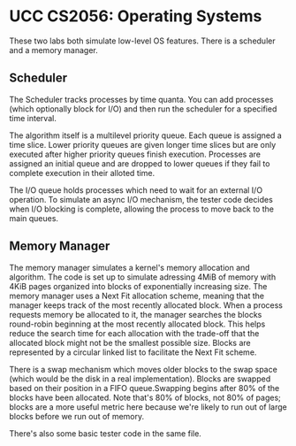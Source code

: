 # UCC CS2056: Operating Systems

These two labs both simulate low-level OS features. There is a scheduler and a memory manager.


## Scheduler
The Scheduler tracks processes by time quanta. You can add processes (which optionally block for I/O) and then run the scheduler for a specified time interval.

The algorithm itself is a multilevel priority queue. Each queue is assigned a time slice. Lower priority queues are given longer time slices but are only executed after higher priority queues finish execution. Processes are assigned an initial queue and are dropped to lower queues if they fail to complete execution in their alloted time. 

The I/O queue holds processes which need to wait for an external I/O operation. To simulate an async I/O mechanism, the tester code decides when I/O blocking is complete, allowing the process to move back to the main queues.

## Memory Manager

The memory manager simulates a kernel's memory allocation and algorithm. The code is set up to simulate adressing 4MiB of memory with 4KiB pages organized into blocks of exponentially increasing size. The memory manager uses a Next Fit allocation scheme, meaning that the manager keeps track of the most recently allocated block. When a process requests memory be allocated to it, the manager searches the blocks round-robin beginning at the most recently allocated block. This helps reduce the search time for each allocation with the trade-off that the allocated block might not be the smallest possible size. Blocks are represented by a circular linked list to facilitate the Next Fit scheme.

There is a swap mechanism which moves older blocks to the swap space (which would be the disk in a real implementation). Blocks are swapped based on their position in a FIFO queue.Swapping begins after 80% of the blocks have been allocated. Note that's 80% of blocks, not 80% of pages; blocks are a more useful metric here because we're likely to run out of large blocks before we run out of memory.

There's also some basic tester code in the same file.

